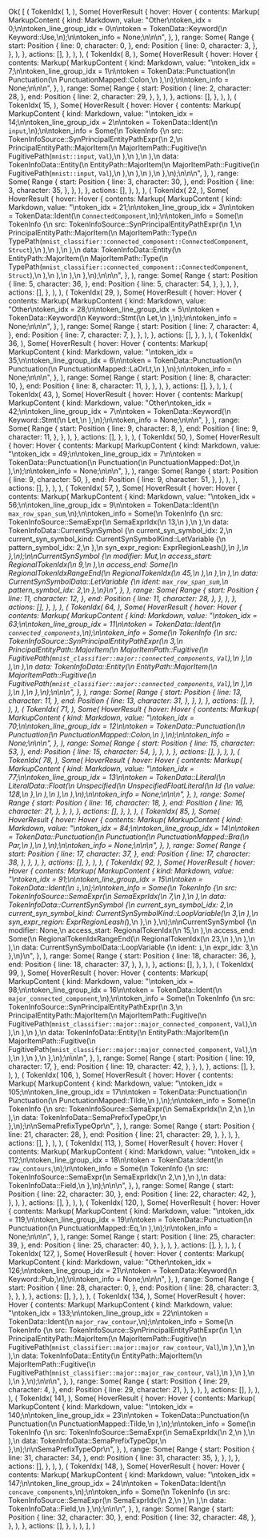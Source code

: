 Ok(
    [
        (
            TokenIdx(
                1,
            ),
            Some(
                HoverResult {
                    hover: Hover {
                        contents: Markup(
                            MarkupContent {
                                kind: Markdown,
                                value: "Other\ntoken_idx = 0;\n\ntoken_line_group_idx = 0\n\ntoken = TokenData::Keyword(\n    Keyword::Use,\n);\n\ntoken_info = None;\n\n\n",
                            },
                        ),
                        range: Some(
                            Range {
                                start: Position {
                                    line: 0,
                                    character: 0,
                                },
                                end: Position {
                                    line: 0,
                                    character: 3,
                                },
                            },
                        ),
                    },
                    actions: [],
                },
            ),
        ),
        (
            TokenIdx(
                8,
            ),
            Some(
                HoverResult {
                    hover: Hover {
                        contents: Markup(
                            MarkupContent {
                                kind: Markdown,
                                value: "\ntoken_idx = 7;\n\ntoken_line_group_idx = 1\n\ntoken = TokenData::Punctuation(\n    Punctuation(\n        PunctuationMapped::Colon,\n    ),\n);\n\ntoken_info = None;\n\n\n",
                            },
                        ),
                        range: Some(
                            Range {
                                start: Position {
                                    line: 2,
                                    character: 28,
                                },
                                end: Position {
                                    line: 2,
                                    character: 29,
                                },
                            },
                        ),
                    },
                    actions: [],
                },
            ),
        ),
        (
            TokenIdx(
                15,
            ),
            Some(
                HoverResult {
                    hover: Hover {
                        contents: Markup(
                            MarkupContent {
                                kind: Markdown,
                                value: "\ntoken_idx = 14;\n\ntoken_line_group_idx = 2\n\ntoken = TokenData::Ident(\n    `input`,\n);\n\ntoken_info = Some(\n    TokenInfo {\n        src: TokenInfoSource::SynPrincipalEntityPathExpr(\n            2,\n            PrincipalEntityPath::MajorItem(\n                MajorItemPath::Fugitive(\n                    FugitivePath(`mnist::input`, `Val`),\n                ),\n            ),\n        ),\n        data: TokenInfoData::Entity(\n            EntityPath::MajorItem(\n                MajorItemPath::Fugitive(\n                    FugitivePath(`mnist::input`, `Val`),\n                ),\n            ),\n        ),\n    },\n);\n\n\n",
                            },
                        ),
                        range: Some(
                            Range {
                                start: Position {
                                    line: 3,
                                    character: 30,
                                },
                                end: Position {
                                    line: 3,
                                    character: 35,
                                },
                            },
                        ),
                    },
                    actions: [],
                },
            ),
        ),
        (
            TokenIdx(
                22,
            ),
            Some(
                HoverResult {
                    hover: Hover {
                        contents: Markup(
                            MarkupContent {
                                kind: Markdown,
                                value: "\ntoken_idx = 21;\n\ntoken_line_group_idx = 3\n\ntoken = TokenData::Ident(\n    `ConnectedComponent`,\n);\n\ntoken_info = Some(\n    TokenInfo {\n        src: TokenInfoSource::SynPrincipalEntityPathExpr(\n            1,\n            PrincipalEntityPath::MajorItem(\n                MajorItemPath::Type(\n                    TypePath(`mnist_classifier::connected_component::ConnectedComponent`, `Struct`),\n                ),\n            ),\n        ),\n        data: TokenInfoData::Entity(\n            EntityPath::MajorItem(\n                MajorItemPath::Type(\n                    TypePath(`mnist_classifier::connected_component::ConnectedComponent`, `Struct`),\n                ),\n            ),\n        ),\n    },\n);\n\n\n",
                            },
                        ),
                        range: Some(
                            Range {
                                start: Position {
                                    line: 5,
                                    character: 36,
                                },
                                end: Position {
                                    line: 5,
                                    character: 54,
                                },
                            },
                        ),
                    },
                    actions: [],
                },
            ),
        ),
        (
            TokenIdx(
                29,
            ),
            Some(
                HoverResult {
                    hover: Hover {
                        contents: Markup(
                            MarkupContent {
                                kind: Markdown,
                                value: "Other\ntoken_idx = 28;\n\ntoken_line_group_idx = 5\n\ntoken = TokenData::Keyword(\n    Keyword::Stmt(\n        Let,\n    ),\n);\n\ntoken_info = None;\n\n\n",
                            },
                        ),
                        range: Some(
                            Range {
                                start: Position {
                                    line: 7,
                                    character: 4,
                                },
                                end: Position {
                                    line: 7,
                                    character: 7,
                                },
                            },
                        ),
                    },
                    actions: [],
                },
            ),
        ),
        (
            TokenIdx(
                36,
            ),
            Some(
                HoverResult {
                    hover: Hover {
                        contents: Markup(
                            MarkupContent {
                                kind: Markdown,
                                value: "\ntoken_idx = 35;\n\ntoken_line_group_idx = 6\n\ntoken = TokenData::Punctuation(\n    Punctuation(\n        PunctuationMapped::LaOrLt,\n    ),\n);\n\ntoken_info = None;\n\n\n",
                            },
                        ),
                        range: Some(
                            Range {
                                start: Position {
                                    line: 8,
                                    character: 10,
                                },
                                end: Position {
                                    line: 8,
                                    character: 11,
                                },
                            },
                        ),
                    },
                    actions: [],
                },
            ),
        ),
        (
            TokenIdx(
                43,
            ),
            Some(
                HoverResult {
                    hover: Hover {
                        contents: Markup(
                            MarkupContent {
                                kind: Markdown,
                                value: "Other\ntoken_idx = 42;\n\ntoken_line_group_idx = 7\n\ntoken = TokenData::Keyword(\n    Keyword::Stmt(\n        Let,\n    ),\n);\n\ntoken_info = None;\n\n\n",
                            },
                        ),
                        range: Some(
                            Range {
                                start: Position {
                                    line: 9,
                                    character: 8,
                                },
                                end: Position {
                                    line: 9,
                                    character: 11,
                                },
                            },
                        ),
                    },
                    actions: [],
                },
            ),
        ),
        (
            TokenIdx(
                50,
            ),
            Some(
                HoverResult {
                    hover: Hover {
                        contents: Markup(
                            MarkupContent {
                                kind: Markdown,
                                value: "\ntoken_idx = 49;\n\ntoken_line_group_idx = 7\n\ntoken = TokenData::Punctuation(\n    Punctuation(\n        PunctuationMapped::Dot,\n    ),\n);\n\ntoken_info = None;\n\n\n",
                            },
                        ),
                        range: Some(
                            Range {
                                start: Position {
                                    line: 9,
                                    character: 50,
                                },
                                end: Position {
                                    line: 9,
                                    character: 51,
                                },
                            },
                        ),
                    },
                    actions: [],
                },
            ),
        ),
        (
            TokenIdx(
                57,
            ),
            Some(
                HoverResult {
                    hover: Hover {
                        contents: Markup(
                            MarkupContent {
                                kind: Markdown,
                                value: "\ntoken_idx = 56;\n\ntoken_line_group_idx = 9\n\ntoken = TokenData::Ident(\n    `max_row_span_sum`,\n);\n\ntoken_info = Some(\n    TokenInfo {\n        src: TokenInfoSource::SemaExpr(\n            SemaExprIdx(\n                13,\n            ),\n        ),\n        data: TokenInfoData::CurrentSynSymbol {\n            current_syn_symbol_idx: 2,\n            current_syn_symbol_kind: CurrentSynSymbolKind::LetVariable {\n                pattern_symbol_idx: 2,\n            },\n            syn_expr_region: ExprRegionLeash(_),\n        },\n    },\n);\n\nCurrentSynSymbol {\n    modifier: Mut,\n    access_start: RegionalTokenIdx(\n        9,\n    ),\n    access_end: Some(\n        RegionalTokenIdxRangeEnd(\n            RegionalTokenIdx(\n                45,\n            ),\n        ),\n    ),\n    data: CurrentSynSymbolData::LetVariable {\n        ident: `max_row_span_sum`,\n        pattern_symbol_idx: 2,\n    },\n}\n",
                            },
                        ),
                        range: Some(
                            Range {
                                start: Position {
                                    line: 11,
                                    character: 12,
                                },
                                end: Position {
                                    line: 11,
                                    character: 28,
                                },
                            },
                        ),
                    },
                    actions: [],
                },
            ),
        ),
        (
            TokenIdx(
                64,
            ),
            Some(
                HoverResult {
                    hover: Hover {
                        contents: Markup(
                            MarkupContent {
                                kind: Markdown,
                                value: "\ntoken_idx = 63;\n\ntoken_line_group_idx = 11\n\ntoken = TokenData::Ident(\n    `connected_components`,\n);\n\ntoken_info = Some(\n    TokenInfo {\n        src: TokenInfoSource::SynPrincipalEntityPathExpr(\n            3,\n            PrincipalEntityPath::MajorItem(\n                MajorItemPath::Fugitive(\n                    FugitivePath(`mnist_classifier::major::connected_components`, `Val`),\n                ),\n            ),\n        ),\n        data: TokenInfoData::Entity(\n            EntityPath::MajorItem(\n                MajorItemPath::Fugitive(\n                    FugitivePath(`mnist_classifier::major::connected_components`, `Val`),\n                ),\n            ),\n        ),\n    },\n);\n\n\n",
                            },
                        ),
                        range: Some(
                            Range {
                                start: Position {
                                    line: 13,
                                    character: 11,
                                },
                                end: Position {
                                    line: 13,
                                    character: 31,
                                },
                            },
                        ),
                    },
                    actions: [],
                },
            ),
        ),
        (
            TokenIdx(
                71,
            ),
            Some(
                HoverResult {
                    hover: Hover {
                        contents: Markup(
                            MarkupContent {
                                kind: Markdown,
                                value: "\ntoken_idx = 70;\n\ntoken_line_group_idx = 12\n\ntoken = TokenData::Punctuation(\n    Punctuation(\n        PunctuationMapped::Colon,\n    ),\n);\n\ntoken_info = None;\n\n\n",
                            },
                        ),
                        range: Some(
                            Range {
                                start: Position {
                                    line: 15,
                                    character: 53,
                                },
                                end: Position {
                                    line: 15,
                                    character: 54,
                                },
                            },
                        ),
                    },
                    actions: [],
                },
            ),
        ),
        (
            TokenIdx(
                78,
            ),
            Some(
                HoverResult {
                    hover: Hover {
                        contents: Markup(
                            MarkupContent {
                                kind: Markdown,
                                value: "\ntoken_idx = 77;\n\ntoken_line_group_idx = 13\n\ntoken = TokenData::Literal(\n    LiteralData::Float(\n        Unspecified(\n            UnspecifiedFloatLiteral(\n                Id {\n                    value: 128,\n                },\n            ),\n        ),\n    ),\n);\n\ntoken_info = None;\n\n\n",
                            },
                        ),
                        range: Some(
                            Range {
                                start: Position {
                                    line: 16,
                                    character: 18,
                                },
                                end: Position {
                                    line: 16,
                                    character: 21,
                                },
                            },
                        ),
                    },
                    actions: [],
                },
            ),
        ),
        (
            TokenIdx(
                85,
            ),
            Some(
                HoverResult {
                    hover: Hover {
                        contents: Markup(
                            MarkupContent {
                                kind: Markdown,
                                value: "\ntoken_idx = 84;\n\ntoken_line_group_idx = 14\n\ntoken = TokenData::Punctuation(\n    Punctuation(\n        PunctuationMapped::Bra(\n            Par,\n        ),\n    ),\n);\n\ntoken_info = None;\n\n\n",
                            },
                        ),
                        range: Some(
                            Range {
                                start: Position {
                                    line: 17,
                                    character: 37,
                                },
                                end: Position {
                                    line: 17,
                                    character: 38,
                                },
                            },
                        ),
                    },
                    actions: [],
                },
            ),
        ),
        (
            TokenIdx(
                92,
            ),
            Some(
                HoverResult {
                    hover: Hover {
                        contents: Markup(
                            MarkupContent {
                                kind: Markdown,
                                value: "\ntoken_idx = 91;\n\ntoken_line_group_idx = 15\n\ntoken = TokenData::Ident(\n    `i`,\n);\n\ntoken_info = Some(\n    TokenInfo {\n        src: TokenInfoSource::SemaExpr(\n            SemaExprIdx(\n                7,\n            ),\n        ),\n        data: TokenInfoData::CurrentSynSymbol {\n            current_syn_symbol_idx: 2,\n            current_syn_symbol_kind: CurrentSynSymbolKind::LoopVariable(\n                3,\n            ),\n            syn_expr_region: ExprRegionLeash(_),\n        },\n    },\n);\n\nCurrentSynSymbol {\n    modifier: None,\n    access_start: RegionalTokenIdx(\n        15,\n    ),\n    access_end: Some(\n        RegionalTokenIdxRangeEnd(\n            RegionalTokenIdx(\n                23,\n            ),\n        ),\n    ),\n    data: CurrentSynSymbolData::LoopVariable {\n        ident: `i`,\n        expr_idx: 3,\n    },\n}\n",
                            },
                        ),
                        range: Some(
                            Range {
                                start: Position {
                                    line: 18,
                                    character: 36,
                                },
                                end: Position {
                                    line: 18,
                                    character: 37,
                                },
                            },
                        ),
                    },
                    actions: [],
                },
            ),
        ),
        (
            TokenIdx(
                99,
            ),
            Some(
                HoverResult {
                    hover: Hover {
                        contents: Markup(
                            MarkupContent {
                                kind: Markdown,
                                value: "\ntoken_idx = 98;\n\ntoken_line_group_idx = 16\n\ntoken = TokenData::Ident(\n    `major_connected_component`,\n);\n\ntoken_info = Some(\n    TokenInfo {\n        src: TokenInfoSource::SynPrincipalEntityPathExpr(\n            3,\n            PrincipalEntityPath::MajorItem(\n                MajorItemPath::Fugitive(\n                    FugitivePath(`mnist_classifier::major::major_connected_component`, `Val`),\n                ),\n            ),\n        ),\n        data: TokenInfoData::Entity(\n            EntityPath::MajorItem(\n                MajorItemPath::Fugitive(\n                    FugitivePath(`mnist_classifier::major::major_connected_component`, `Val`),\n                ),\n            ),\n        ),\n    },\n);\n\n\n",
                            },
                        ),
                        range: Some(
                            Range {
                                start: Position {
                                    line: 19,
                                    character: 17,
                                },
                                end: Position {
                                    line: 19,
                                    character: 42,
                                },
                            },
                        ),
                    },
                    actions: [],
                },
            ),
        ),
        (
            TokenIdx(
                106,
            ),
            Some(
                HoverResult {
                    hover: Hover {
                        contents: Markup(
                            MarkupContent {
                                kind: Markdown,
                                value: "\ntoken_idx = 105;\n\ntoken_line_group_idx = 17\n\ntoken = TokenData::Punctuation(\n    Punctuation(\n        PunctuationMapped::Tilde,\n    ),\n);\n\ntoken_info = Some(\n    TokenInfo {\n        src: TokenInfoSource::SemaExpr(\n            SemaExprIdx(\n                2,\n            ),\n        ),\n        data: TokenInfoData::SemaPrefixTypeOpr,\n    },\n);\n\nSemaPrefixTypeOpr\n",
                            },
                        ),
                        range: Some(
                            Range {
                                start: Position {
                                    line: 21,
                                    character: 28,
                                },
                                end: Position {
                                    line: 21,
                                    character: 29,
                                },
                            },
                        ),
                    },
                    actions: [],
                },
            ),
        ),
        (
            TokenIdx(
                113,
            ),
            Some(
                HoverResult {
                    hover: Hover {
                        contents: Markup(
                            MarkupContent {
                                kind: Markdown,
                                value: "\ntoken_idx = 112;\n\ntoken_line_group_idx = 18\n\ntoken = TokenData::Ident(\n    `raw_contours`,\n);\n\ntoken_info = Some(\n    TokenInfo {\n        src: TokenInfoSource::SemaExpr(\n            SemaExprIdx(\n                2,\n            ),\n        ),\n        data: TokenInfoData::Field,\n    },\n);\n\n\n",
                            },
                        ),
                        range: Some(
                            Range {
                                start: Position {
                                    line: 22,
                                    character: 30,
                                },
                                end: Position {
                                    line: 22,
                                    character: 42,
                                },
                            },
                        ),
                    },
                    actions: [],
                },
            ),
        ),
        (
            TokenIdx(
                120,
            ),
            Some(
                HoverResult {
                    hover: Hover {
                        contents: Markup(
                            MarkupContent {
                                kind: Markdown,
                                value: "\ntoken_idx = 119;\n\ntoken_line_group_idx = 19\n\ntoken = TokenData::Punctuation(\n    Punctuation(\n        PunctuationMapped::Eq,\n    ),\n);\n\ntoken_info = None;\n\n\n",
                            },
                        ),
                        range: Some(
                            Range {
                                start: Position {
                                    line: 25,
                                    character: 39,
                                },
                                end: Position {
                                    line: 25,
                                    character: 40,
                                },
                            },
                        ),
                    },
                    actions: [],
                },
            ),
        ),
        (
            TokenIdx(
                127,
            ),
            Some(
                HoverResult {
                    hover: Hover {
                        contents: Markup(
                            MarkupContent {
                                kind: Markdown,
                                value: "Other\ntoken_idx = 126;\n\ntoken_line_group_idx = 21\n\ntoken = TokenData::Keyword(\n    Keyword::Pub,\n);\n\ntoken_info = None;\n\n\n",
                            },
                        ),
                        range: Some(
                            Range {
                                start: Position {
                                    line: 28,
                                    character: 0,
                                },
                                end: Position {
                                    line: 28,
                                    character: 3,
                                },
                            },
                        ),
                    },
                    actions: [],
                },
            ),
        ),
        (
            TokenIdx(
                134,
            ),
            Some(
                HoverResult {
                    hover: Hover {
                        contents: Markup(
                            MarkupContent {
                                kind: Markdown,
                                value: "\ntoken_idx = 133;\n\ntoken_line_group_idx = 22\n\ntoken = TokenData::Ident(\n    `major_raw_contour`,\n);\n\ntoken_info = Some(\n    TokenInfo {\n        src: TokenInfoSource::SynPrincipalEntityPathExpr(\n            1,\n            PrincipalEntityPath::MajorItem(\n                MajorItemPath::Fugitive(\n                    FugitivePath(`mnist_classifier::major::major_raw_contour`, `Val`),\n                ),\n            ),\n        ),\n        data: TokenInfoData::Entity(\n            EntityPath::MajorItem(\n                MajorItemPath::Fugitive(\n                    FugitivePath(`mnist_classifier::major::major_raw_contour`, `Val`),\n                ),\n            ),\n        ),\n    },\n);\n\n\n",
                            },
                        ),
                        range: Some(
                            Range {
                                start: Position {
                                    line: 29,
                                    character: 4,
                                },
                                end: Position {
                                    line: 29,
                                    character: 21,
                                },
                            },
                        ),
                    },
                    actions: [],
                },
            ),
        ),
        (
            TokenIdx(
                141,
            ),
            Some(
                HoverResult {
                    hover: Hover {
                        contents: Markup(
                            MarkupContent {
                                kind: Markdown,
                                value: "\ntoken_idx = 140;\n\ntoken_line_group_idx = 23\n\ntoken = TokenData::Punctuation(\n    Punctuation(\n        PunctuationMapped::Tilde,\n    ),\n);\n\ntoken_info = Some(\n    TokenInfo {\n        src: TokenInfoSource::SemaExpr(\n            SemaExprIdx(\n                2,\n            ),\n        ),\n        data: TokenInfoData::SemaPrefixTypeOpr,\n    },\n);\n\nSemaPrefixTypeOpr\n",
                            },
                        ),
                        range: Some(
                            Range {
                                start: Position {
                                    line: 31,
                                    character: 34,
                                },
                                end: Position {
                                    line: 31,
                                    character: 35,
                                },
                            },
                        ),
                    },
                    actions: [],
                },
            ),
        ),
        (
            TokenIdx(
                148,
            ),
            Some(
                HoverResult {
                    hover: Hover {
                        contents: Markup(
                            MarkupContent {
                                kind: Markdown,
                                value: "\ntoken_idx = 147;\n\ntoken_line_group_idx = 24\n\ntoken = TokenData::Ident(\n    `concave_components`,\n);\n\ntoken_info = Some(\n    TokenInfo {\n        src: TokenInfoSource::SemaExpr(\n            SemaExprIdx(\n                2,\n            ),\n        ),\n        data: TokenInfoData::Field,\n    },\n);\n\n\n",
                            },
                        ),
                        range: Some(
                            Range {
                                start: Position {
                                    line: 32,
                                    character: 30,
                                },
                                end: Position {
                                    line: 32,
                                    character: 48,
                                },
                            },
                        ),
                    },
                    actions: [],
                },
            ),
        ),
    ],
)